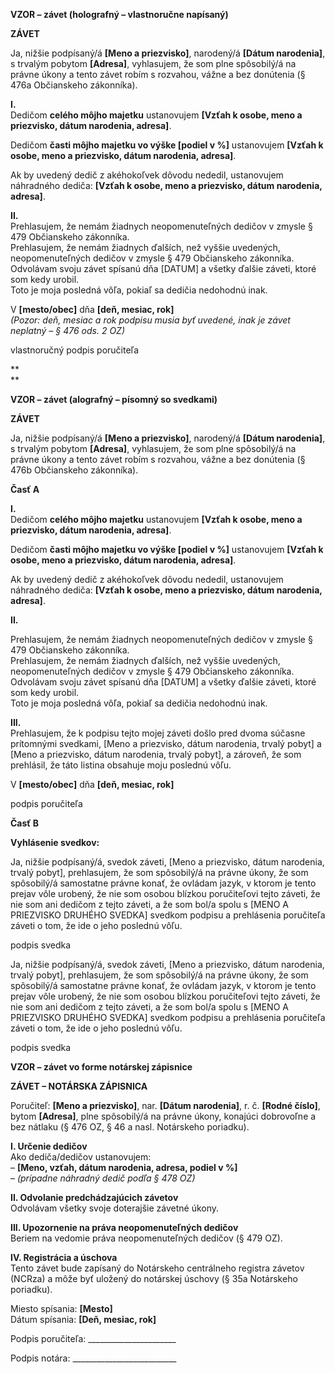 **VZOR – závet (holografný – vlastnoručne napísaný)**

**ZÁVET**

Ja, nižšie podpísaný/á **[Meno a priezvisko]**, narodený/á **[Dátum narodenia]**, s trvalým pobytom **[Adresa]**, vyhlasujem, že som plne spôsobilý/á na právne úkony a tento závet robím s rozvahou, vážne a bez donútenia (§ 476a Občianskeho zákonníka).

**I.**   
Dedičom **celého môjho majetku** ustanovujem **[Vzťah k osobe, meno a priezvisko, dátum narodenia, adresa]**.

Dedičom **časti môjho majetku vo výške [podiel v %]** ustanovujem **[Vzťah k osobe, meno a priezvisko, dátum narodenia, adresa]**.

Ak by uvedený dedič z akéhokoľvek dôvodu nededil, ustanovujem náhradného dediča: **[Vzťah k osobe, meno a priezvisko, dátum narodenia, adresa]**.

**II.**   
Prehlasujem, že nemám žiadnych neopomenuteľných dedičov v zmysle § 479 Občianskeho zákonníka.  
Prehlasujem, že nemám žiadnych ďalších, než vyššie uvedených, neopomenuteľných dedičov v zmysle § 479 Občianskeho zákonníka.  
Odvolávam svoju závet spísanú dňa [DATUM] a všetky ďalšie záveti, ktoré som kedy urobil.  
Toto je moja posledná vôľa, pokiaľ sa dedičia nedohodnú inak.

V **[mesto/obec]** dňa **[deň, mesiac, rok]**  
*(Pozor: deň, mesiac a rok podpisu musia byť uvedené, inak je závet neplatný – § 476 ods. 2 OZ)*

vlastnoručný podpis poručiteľa

**  
**

**VZOR – závet (alografný – písomný so svedkami)**

**ZÁVET**

Ja, nižšie podpísaný/á **[Meno a priezvisko]**, narodený/á **[Dátum narodenia]**, s trvalým pobytom **[Adresa]**, vyhlasujem, že som plne spôsobilý/á na právne úkony a tento závet robím s rozvahou, vážne a bez donútenia (§ 476b Občianskeho zákonníka).

**Časť A**

**I.**  
Dedičom **celého môjho majetku** ustanovujem **[Vzťah k osobe, meno a priezvisko, dátum narodenia, adresa]**.

Dedičom **časti môjho majetku vo výške [podiel v %]** ustanovujem **[Vzťah k osobe, meno a priezvisko, dátum narodenia, adresa]**.

Ak by uvedený dedič z akéhokoľvek dôvodu nededil, ustanovujem náhradného dediča: **[Vzťah k osobe, meno a priezvisko, dátum narodenia, adresa]**.

**II.**

Prehlasujem, že nemám žiadnych neopomenuteľných dedičov v zmysle § 479 Občianskeho zákonníka.  
Prehlasujem, že nemám žiadnych ďalších, než vyššie uvedených, neopomenuteľných dedičov v zmysle § 479 Občianskeho zákonníka.  
Odvolávam svoju závet spísanú dňa [DATUM] a všetky ďalšie záveti, ktoré som kedy urobil.  
Toto je moja posledná vôľa, pokiaľ sa dedičia nedohodnú inak.

**III.**  
Prehlasujem, že k podpisu tejto mojej záveti došlo pred dvoma súčasne prítomnými svedkami, [Meno a priezvisko, dátum narodenia, trvalý pobyt] a [Meno a priezvisko, dátum narodenia, trvalý pobyt], a zároveň, že som prehlásil, že táto listina obsahuje moju poslednú vôľu.

V **[mesto/obec]** dňa **[deň, mesiac, rok]**

podpis poručiteľa

**Časť B**

**Vyhlásenie svedkov:**

Ja, nižšie podpísaný/á, svedok záveti, [Meno a priezvisko, dátum narodenia, trvalý pobyt], prehlasujem, že som spôsobilý/á na právne úkony, že som spôsobilý/á samostatne právne konať, že ovládam jazyk, v ktorom je tento prejav vôle urobený, že nie som osobou blízkou poručiteľovi tejto záveti, že nie som ani dedičom z tejto záveti, a že som bol/a spolu s [MENO A PRIEZVISKO DRUHÉHO SVEDKA] svedkom podpisu a prehlásenia poručiteľa záveti o tom, že ide o jeho poslednú vôľu.

podpis svedka

Ja, nižšie podpísaný/á, svedok záveti, [Meno a priezvisko, dátum narodenia, trvalý pobyt], prehlasujem, že som spôsobilý/á na právne úkony, že som spôsobilý/á samostatne právne konať, že ovládam jazyk, v ktorom je tento prejav vôle urobený, že nie som osobou blízkou poručiteľovi tejto záveti, že nie som ani dedičom z tejto záveti, a že som bol/a spolu s [MENO A PRIEZVISKO DRUHÉHO SVEDKA] svedkom podpisu a prehlásenia poručiteľa záveti o tom, že ide o jeho poslednú vôľu.

podpis svedka

**VZOR – závet vo forme notárskej zápisnice**

**ZÁVET – NOTÁRSKA ZÁPISNICA**

Poručiteľ: **[Meno a priezvisko]**, nar. **[Dátum narodenia]**, r. č. **[Rodné číslo]**, bytom **[Adresa]**, plne spôsobilý/á na právne úkony, konajúci dobrovoľne a bez nátlaku (§ 476 OZ, § 46 a nasl. Notárskeho poriadku).

**I. Určenie dedičov**  
Ako dediča/dedičov ustanovujem:  
– **[Meno, vzťah, dátum narodenia, adresa, podiel v %]**  
– *(prípadne náhradný dedič podľa § 478 OZ)*

**II. Odvolanie predchádzajúcich závetov**  
Odvolávam všetky svoje doterajšie závetné úkony.

**III. Upozornenie na práva neopomenuteľných dedičov**  
Beriem na vedomie práva neopomenuteľných dedičov (§ 479 OZ).

**IV. Registrácia a úschova**  
Tento závet bude zapísaný do Notárskeho centrálneho registra závetov (NCRza) a môže byť uložený do notárskej úschovy (§ 35a Notárskeho poriadku).

Miesto spísania: **[Mesto]**  
Dátum spísania: **[Deň, mesiac, rok]**

Podpis poručiteľa: \_____________________\_

Podpis notára: \_________________________\_
